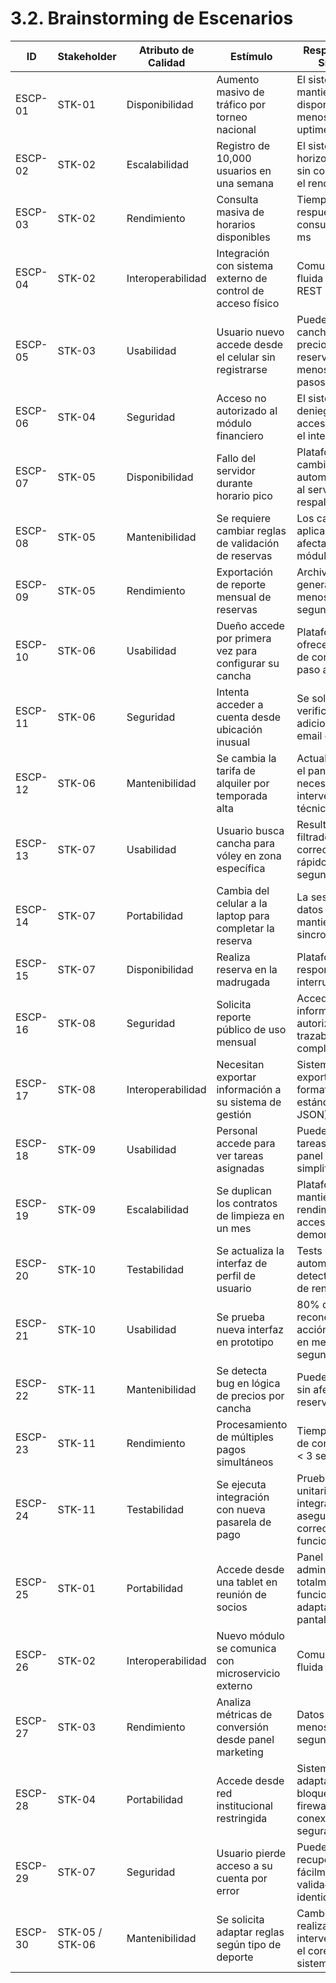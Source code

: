 # 3.2. Brainstorming de Escenarios


| ID       | Stakeholder         | Atributo de Calidad | Estímulo                                                      | Respuesta del Sistema                                                  | Comentario                                                         |
|----------|---------------------|---------------------|---------------------------------------------------------------|------------------------------------------------------------------------|--------------------------------------------------------------------|
| ESCP-01  | STK-01              | Disponibilidad      | Aumento masivo de tráfico por torneo nacional                 | El sistema se mantiene disponible con al menos 99.9% de uptime         | Uso de balanceadores y redundancia en infraestructura              |
| ESCP-02  | STK-02              | Escalabilidad       | Registro de 10,000 usuarios en una semana                     | El sistema escala horizontalmente sin comprometer el rendimiento       | Arquitectura con contenedores y auto-escalado                      |
| ESCP-03  | STK-02              | Rendimiento         | Consulta masiva de horarios disponibles                       | Tiempo de respuesta por consulta < 700 ms                              | Optimización de queries e implementación de caché                  |
| ESCP-04  | STK-02              | Interoperabilidad   | Integración con sistema externo de control de acceso físico   | Comunicación fluida vía API REST                                       | Protocolo estándar y token de autenticación                        |
| ESCP-05  | STK-03              | Usabilidad          | Usuario nuevo accede desde el celular sin registrarse         | Puede explorar canchas, ver precios y reservar en menos de 5 pasos     | Diseño intuitivo con flujo de reserva claro                        |
| ESCP-06  | STK-04              | Seguridad           | Acceso no autorizado al módulo financiero                     | El sistema deniega el acceso y registra el intento                     | Validación por roles + logs de auditoría                           |
| ESCP-07  | STK-05              | Disponibilidad      | Fallo del servidor durante horario pico                       | Plataforma cambia automáticamente al servidor de respaldo              | Arquitectura redundante con failover                               |
| ESCP-08  | STK-05              | Mantenibilidad      | Se requiere cambiar reglas de validación de reservas          | Los cambios se aplican sin afectar otros módulos                       | Separación de lógica por servicios                                 |
| ESCP-09  | STK-05              | Rendimiento         | Exportación de reporte mensual de reservas                    | Archivo generado en menos de 10 segundos                               | Uso de tareas asincrónicas y compresión de datos                   |
| ESCP-10  | STK-06              | Usabilidad          | Dueño accede por primera vez para configurar su cancha        | Plataforma ofrece asistente de configuración paso a paso               | Onboarding interactivo                                             |
| ESCP-11  | STK-06              | Seguridad           | Intenta acceder a cuenta desde ubicación inusual              | Se solicita verificación adicional por email o SMS                     | Autenticación adaptativa                                           |
| ESCP-12  | STK-06              | Mantenibilidad      | Se cambia la tarifa de alquiler por temporada alta            | Actualización en el panel sin necesidad de intervención técnica        | Sistema parametrizable                                             |
| ESCP-13  | STK-07              | Usabilidad          | Usuario busca cancha para vóley en zona específica            | Resultados filtrados correctamente y rápido (<2 segundos)              | Búsqueda con filtros geográficos y por deporte                     |
| ESCP-14  | STK-07              | Portabilidad        | Cambia del celular a la laptop para completar la reserva      | La sesión y datos se mantienen sincronizados                           | Sesión persistente + diseño responsive                             |
| ESCP-15  | STK-07              | Disponibilidad      | Realiza reserva en la madrugada                               | Plataforma responde sin interrupciones                                 | Hosting 24/7 con monitoreo automático                              |
| ESCP-16  | STK-08              | Seguridad           | Solicita reporte público de uso mensual                       | Accede solo a información autorizada con trazabilidad completa         | Control de acceso y cifrado                                        |
| ESCP-17  | STK-08              | Interoperabilidad   | Necesitan exportar información a su sistema de gestión        | Sistema permite exportar en formatos estándar (CSV, JSON)              | Interfaz de integración configurada                                |
| ESCP-18  | STK-09              | Usabilidad          | Personal accede para ver tareas asignadas                     | Puede ver sus tareas en un panel simplificado                          | Interfaz adaptada por perfil                                       |
| ESCP-19  | STK-09              | Escalabilidad       | Se duplican los contratos de limpieza en un mes               | Plataforma mantiene rendimiento y acceso sin demoras                   | Escalabilidad funcional                                            |
| ESCP-20  | STK-10              | Testabilidad        | Se actualiza la interfaz de perfil de usuario                 | Tests automáticos detectan errores de renderizado                      | Integración con pruebas de UI (Jest + Cypress)                    |
| ESCP-21  | STK-10              | Usabilidad          | Se prueba nueva interfaz en prototipo                         | 80% de usuarios reconoce la acción esperada en menos de 5 segundos     | Evaluación con pruebas A/B                                         |
| ESCP-22  | STK-11              | Mantenibilidad      | Se detecta bug en lógica de precios por cancha                | Puede corregirse sin afectar reservas activas                          | Buen aislamiento de servicios                                      |
| ESCP-23  | STK-11              | Rendimiento         | Procesamiento de múltiples pagos simultáneos                  | Tiempo medio de confirmación < 3 segundos                              | Integración eficiente con proveedores de pago                      |
| ESCP-24  | STK-11              | Testabilidad        | Se ejecuta integración con nueva pasarela de pago             | Pruebas unitarias y de integración aseguran correcto funcionamiento    | Estrategia de pruebas automatizadas                                |
| ESCP-25  | STK-01              | Portabilidad        | Accede desde una tablet en reunión de socios                  | Panel administrativo totalmente funcional y adaptado a pantalla        | Diseño responsive avanzado                                         |
| ESCP-26  | STK-02              | Interoperabilidad   | Nuevo módulo se comunica con microservicio externo            | Comunicación fluida sin errores                                        | API Gateway con control de versiones                               |
| ESCP-27  | STK-03              | Rendimiento         | Analiza métricas de conversión desde panel marketing          | Datos cargan en menos de 2 segundos                                    | Panel optimizado para carga rápida                                 |
| ESCP-28  | STK-04              | Portabilidad        | Accede desde red institucional restringida                    | Sistema se adapta sin bloqueos por firewall si conexión es segura      | Protocolos compatibles con firewalls                               |
| ESCP-29  | STK-07              | Seguridad           | Usuario pierde acceso a su cuenta por error                   | Puede recuperarla fácilmente con validación de identidad               | Flujo de recuperación seguro y amigable                            |
| ESCP-30  | STK-05 / STK-06     | Mantenibilidad      | Se solicita adaptar reglas según tipo de deporte              | Cambios realizados sin intervención en el core del sistema             | Sistema basado en reglas configurables por tipo                   |


